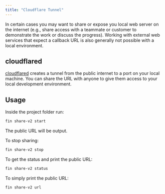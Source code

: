 ```yaml
---
title: "Cloudflare Tunnel"
---
```



In certain cases you may want to share or expose you local web server on the internet (e.g., share access with a teammate or customer to demonstrate the work or discuss the progress). Working with external web services that expect a callback URL is also generally not possible with a local environment.


## cloudflared

[cloudflared](https://developers.cloudflare.com/cloudflare-one/tutorials/share-new-site/) creates a tunnel from 
the public internet to a port on your local machine. You can share the URL with anyone to give them access to 
your local development environment.


## Usage

Inside the project folder run:

```bash
fin share-v2 start
```

The public URL will be output.

To stop sharing:

```bash
fin share-v2 stop
```

To get the status and print the public URL:

```bash
fin share-v2 status
```

To simply print the public URL:

```bash
fin share-v2 url
``` 
